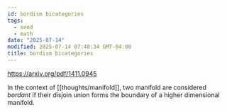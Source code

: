 ```yaml
---
id: bordism bicategories
tags:
  - seed
  - math
date: "2025-07-14"
modified: 2025-07-14 07:48:34 GMT-04:00
title: bordism bicategories
---
```


https://arxiv.org/pdf/1411.0945

In the context of [[thoughts/manifold]], two manifold are considered _bordant_ if their disjoin union forms the boundary of a higher dimensional manifold.
